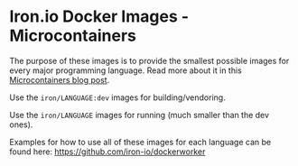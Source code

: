 # Iron.io Docker Images - Microcontainers

The purpose of these images is to provide the smallest possible images for
every major programming language. Read more about it in this [Microcontainers blog post](http://www.iron.io/blog/2016/01/microcontainers-tiny-portable-containers.html).

Use the `iron/LANGUAGE:dev` images for building/vendoring.

Use the `iron/LANGUAGE` images for running (much smaller than the dev ones).

Examples for how to use all of these images for each language can be found here: https://github.com/iron-io/dockerworker
